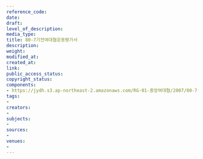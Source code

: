 ```yaml
---
reference_code: 
date: 
draft: 
level_of_description: 
media_type: 
title: 80-7기전여대협운동평가서
description: 
weight: 
modified_at: 
created_at: 
link: 
public_access_status: 
copyright_status: 
components:
- https://jydh.s3.ap-northeast-2.amazonaws.com/RG-01-중앙여대협/2007/80-7기전여대협운동평가서.pdf
tags:
- 
creators:
- 
subjects:
- 
sources:
- 
venues:
- 
---
```

